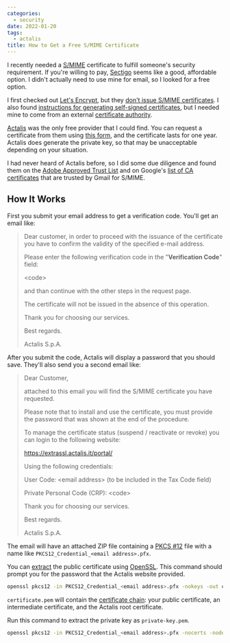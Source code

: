 ```yaml
---
categories:
  - security
date: 2022-01-20
tags:
  - actalis
title: How to Get a Free S/MIME Certificate
---
```


I recently needed a [S/MIME](https://en.wikipedia.org/wiki/S/MIME) certificate
to fulfill someone's security requirement. If you're willing to pay,
[Sectigo](https://sectigo.com/ssl-certificates-tls/email-smime-certificate)
seems like a good, affordable option. I didn't actually need to use mine for
email, so I looked for a free option.

I first checked out [Let's Encrypt](https://letsencrypt.org/), but they [don't
issue S/MIME
certificates](https://community.letsencrypt.org/t/s-mime-certificates/153). I
also found [instructions for generating self-signed
certificates](https://www.dalesandro.net/create-self-signed-smime-certificates/),
but I needed mine to come from an external [certificate
authority](https://en.wikipedia.org/wiki/Certificate_authority).

[Actalis](https://www.actalis.com/s-mime-certificates.aspx) was the only free
provider that I could find. You can request a certificate from them using [this
form](https://extrassl.actalis.it/portal/uapub/freemail?lang=en), and the
certificate lasts for one year. Actalis does generate the private key, so that
may be unacceptable depending on your situation.

I had never heard of Actalis before, so I did some due diligence and found them
on the [Adobe Approved Trust
List](https://helpx.adobe.com/acrobat/kb/approved-trust-list1.html) and on
Google's [list of CA certificates](https://support.google.com/a/answer/7448393)
that are trusted by Gmail for S/MIME.

## How It Works

First you submit your email address to get a verification code. You'll get an
email like:

> Dear customer, in order to proceed with the issuance of the certificate you
> have to confirm the validity of the specified e-mail address.
>
> Please enter the following verification code in the "**Verification Code**"
> field:
>
> \<code\>
>
> and than continue with the other steps in the request page.
>
> The certificate will not be issued in the absence of this operation.
>
> Thank you for choosing our services.
>
> Best regards.
>
> Actalis S.p.A.

After you submit the code, Actalis will display a password that you should save.
They'll also send you a second email like:

> Dear Customer,
>
> attached to this email you will find the S/MIME certificate you have
> requested.
>
> Please note that to install and use the certificate, you must provide the
> password that was shown at the end of the procedure.
>
> To manage the certificate status (suspend / reactivate or revoke) you can
> login to the following website:
>
> https://extrassl.actalis.it/portal/
>
> Using the following credentials:
>
> User Code:     \<email address\> (to be included in the Tax Code field)
>
> Private Personal Code (CRP):     \<code\>
>
> Thank you for choosing our services.
>
> Best regards.
>
> Actalis S.p.A.

The email will have an attached ZIP file containing a [PKCS
\#12](https://en.wikipedia.org/wiki/PKCS_12) file with a name like
`PKCS12_Credential_<email address>.pfx`.

You can
[extract](https://tecadmin.net/extract-private-key-and-certificate-files-from-pfx-file/)
the public certificate using [OpenSSL](https://www.openssl.org/). This command
should prompt you for the password that the Actalis website provided.

```sh
openssl pkcs12 -in PKCS12_Credential_<email address>.pfx -nokeys -out certificate.pem
```

`certificate.pem` will contain the [certificate
chain](https://en.wikipedia.org/wiki/Chain_of_trust): your public certificate,
an intermediate certificate, and the Actalis root certificate.

Run this command to extract the private key as `private-key.pem`.

```sh
openssl pkcs12 -in PKCS12_Credential_<email address>.pfx -nocerts -nodes -out private-key.pem
```
